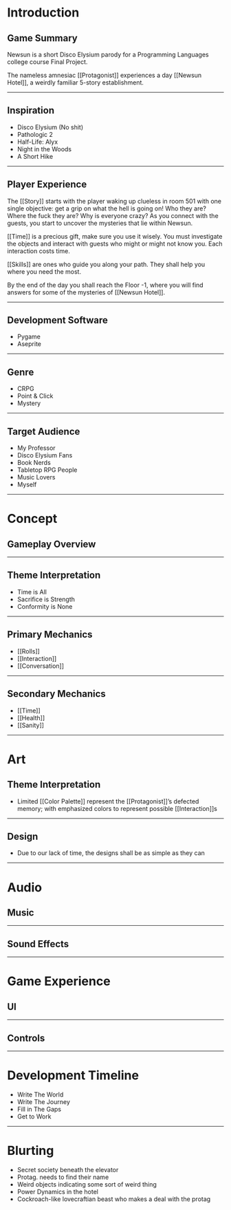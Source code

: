 # Introduction

## Game Summary

Newsun is a short Disco Elysium parody for a Programming Languages college course Final Project.

The nameless amnesiac [[Protagonist]] experiences a day [[Newsun Hotel]], a weirdly familiar 5-story establishment.

---
## Inspiration

- Disco Elysium (No shit)
- Pathologic 2
- Half-Life: Alyx
- Night in the Woods
- A Short Hike

---
## Player Experience

The [[Story]] starts with the player waking up clueless in room 501 with one single objective: get a grip on what the hell is going on! Who they are? Where the fuck they are? Why is everyone crazy? As you connect with the guests, you start to uncover the mysteries that lie within Newsun.

[[Time]] is a precious gift, make sure you use it wisely. You must investigate the objects and interact with guests who might or might not know you. Each interaction costs time.

[[Skills]] are ones who guide you along your path. They shall help you where you need the most.

By the end of the day you shall reach the Floor -1, where you will find answers for some of the mysteries of [[Newsun Hotel]].

---
## Development Software

- Pygame
- Aseprite

---
## Genre

- CRPG
- Point & Click
- Mystery

---
## Target Audience

- My Professor
- Disco Elysium Fans
- Book Nerds
- Tabletop RPG People
- Music Lovers
- Myself

---
# Concept
## Gameplay Overview



---
## Theme Interpretation

- Time is All
- Sacrifice is Strength
- Conformity is None

---
## Primary Mechanics

- [[Rolls]]
- [[Interaction]]
- [[Conversation]]

---
## Secondary Mechanics

- [[Time]]
- [[Health]]
- [[Sanity]]

---
# Art
## Theme Interpretation

- Limited [[Color Palette]] represent the [[Protagonist]]’s defected memory; with emphasized colors to represent possible [[Interaction]]s

---
## Design

- Due to our lack of time, the designs shall be as simple as they can


---
# Audio
## Music



---
## Sound Effects



---
# Game Experience
## UI



---
## Controls



---
# Development Timeline

- Write The World
- Write The Journey
- Fill in The Gaps
- Get to Work

---
# Blurting

- Secret society beneath the elevator 
- Protag. needs to find their name
- Weird objects indicating some sort of weird thing
- Power Dynamics in the hotel
- Cockroach-like lovecraftian beast who makes a deal with the protag
